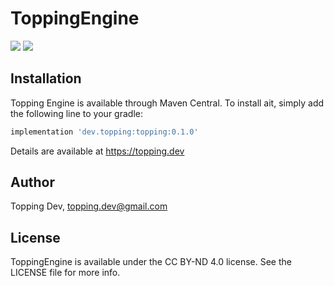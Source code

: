 # ToppingEngine

[![](https://img.shields.io/maven-central/v/dev.topping/topping-android)](https://img.shields.io/maven-central/v/dev.topping/topping-android) [![](https://jitpack.io/v/topping-dev/topping-android.svg)](https://jitpack.io/#topping-dev/topping-android)

## Installation

Topping Engine is available through Maven Central. To install
ait, simply add the following line to your gradle:

```gradle
implementation 'dev.topping:topping:0.1.0'
```

Details are available at https://topping.dev

## Author

Topping Dev, topping.dev@gmail.com

## License

ToppingEngine is available under the CC BY-ND 4.0 license. See the LICENSE file for more info.
